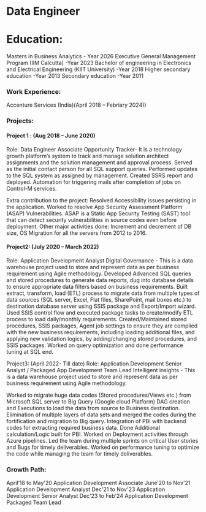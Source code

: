 # Data Engineer

# Education:
Masters in Business Analytics                                                         - Year 2026
Executive General Management Program (IIM Calcutta)				                          	-Year 2023
Bachelor of engineering in Electronics and Electrical Engineering (KIIT University)	 	-Year 2018
Higher secondary education								                                            -Year 2013
Secondary education									                                                  -Year 2011

### Work Experience:
Accenture Services (India)(April 2018 – Febriary 2024))

### Projects:

#### Project 1 : (Aug 2018 – June 2020)
Role: Data Engineer Associate 
Opportunity Tracker- It is a technology growth platform’s system to track and manage solution architect assignments and the solution management and approval process.
Served as the initial contact person for all SQL support queries.
Performed updates to the SQL system as assigned by management.
Created SSRS report and deployed.
Automation for triggering mails after completion of jobs on Control-M services.

Extra contribution to the project: 
Resolved Accessibility issues persisting in the application.
Worked to resolve App Security Assessment Platform (ASAP) Vulnerabilities. ASAP is a Static App Security Testing (SAST) tool that can detect security vulnerabilities in source codes even before deployment.
Other major activities done: Increment and decrement of DB size, OS Migration for all the servers from 2012 to 2016.

#### Project2: (July 2020 – March 2022)
Role: Application Development Analyst 
Digital Governance - This is a data warehouse project used to store and represent data as per business requirement using Agile methodology. 
Developed Advanced SQL queries and stored procedures to generate data reports, dug into database details to ensure appropriate data filters based on business requirements.
Built extract, transform, load (ETL) process to migrate data from multiple types of data sources (SQL server, Excel, Flat files, SharePoint, mail boxes etc.) to destination database server using SSIS package and Export/Import wizard.
Used SSIS control flow and executed package tasks to create/modify ETL process to load daily/monthly requirements.
Created/Maintained stored procedures, SSIS packages, Agent job settings to ensure they are complied with the new business requirements, including loading additional files, and applying new validation logics, by adding/changing stored procedures, and SSIS packages.
Worked on query optimization and done performance tuning at SQL end.


Project3: (April 2022- Till date)
Role: Application Development Senior Analyst / Packaged App Development Team Lead
Intelligent insights - This is a data warehouse project used to store and represent data as per business requirement using Agile methodology. 

Worked to migrate huge data codes (Stored procedures/Views etc.) from Microsoft SQL server to Big Query (Google cloud Platform)
DAG creation and Executions to load the data from source to Business destination.
Elimination of multiple layers of data sets and merged the codes during the fortification and migration to Big query.
Integration of PBI with backend codes for extracting required business data.
Done Additional calculation/Logic built for PBI.
Worked on Deployment activities through Azure pipelines.
Led the team during multiple sprints on critical User stories and Bugs for timely deliverables.
Worked on performance tuning to optimize the code while managing the team for timely deliverables.


### Growth Path:
April’18 to May'20	            Application Development Associate
June’20 to Nov'21 	            Application Development Analyst 
Dec'21 to Nov'23                Application Development Senior Analyst
Dec'23 to Feb'24                Application Development Packaged Team Lead
